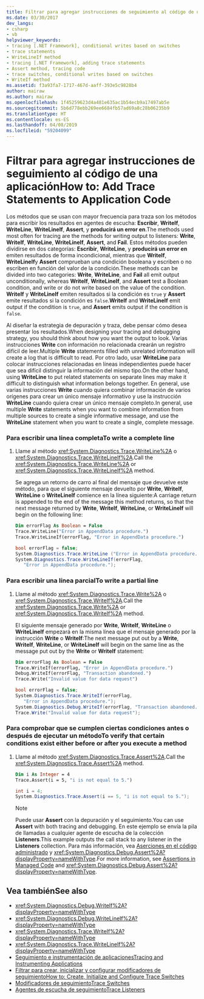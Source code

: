 ```yaml
---
title: Filtrar para agregar instrucciones de seguimiento al código de una aplicación
ms.date: 03/30/2017
dev_langs:
- csharp
- vb
helpviewer_keywords:
- tracing [.NET Framework], conditional writes based on switches
- trace statements
- WriteLineIf method
- tracing [.NET Framework], adding trace statements
- Assert method, tracing code
- trace switches, conditional writes based on switches
- WriteIf method
ms.assetid: f3a93fa7-1717-467d-aaff-393e5c9828b4
author: mairaw
ms.author: mairaw
ms.openlocfilehash: 1f45259623d4a481e635ac1b54ecb9a17497ab5e
ms.sourcegitcommit: 5b6d778ebb269ee6684fb57ad69a8c28b06235b9
ms.translationtype: HT
ms.contentlocale: es-ES
ms.lasthandoff: 04/08/2019
ms.locfileid: "59204099"
---
```

# <a name="how-to-add-trace-statements-to-application-code"></a><span data-ttu-id="9d566-102">Filtrar para agregar instrucciones de seguimiento al código de una aplicación</span><span class="sxs-lookup"><span data-stu-id="9d566-102">How to: Add Trace Statements to Application Code</span></span>
<span data-ttu-id="9d566-103">Los métodos que se usan con mayor frecuencia para traza son los métodos para escribir los resultados en agentes de escucha: **Escribir**, **WriteIf**, **WriteLine**, **WriteLineIf**, **Assert**, y **producirá un error en**.</span><span class="sxs-lookup"><span data-stu-id="9d566-103">The methods used most often for tracing are the methods for writing output to listeners: **Write**, **WriteIf**, **WriteLine**, **WriteLineIf**, **Assert**, and **Fail**.</span></span> <span data-ttu-id="9d566-104">Estos métodos pueden dividirse en dos categorías: **Escribir**, **WriteLine**, y **producirá un error en** emiten resultados de forma incondicional, mientras que **WriteIf**, **WriteLineIf**y  **Assert** comprueban una condición booleana y escriben o no escriben en función del valor de la condición.</span><span class="sxs-lookup"><span data-stu-id="9d566-104">These methods can be divided into two categories: **Write**, **WriteLine**, and **Fail** all emit output unconditionally, whereas **WriteIf**, **WriteLineIf**, and **Assert** test a Boolean condition, and write or do not write based on the value of the condition.</span></span> <span data-ttu-id="9d566-105">**WriteIf** y **WriteLineIf** emiten resultados si la condición es `true` y **Assert** emite resultados si la condición es `false`.</span><span class="sxs-lookup"><span data-stu-id="9d566-105">**WriteIf** and **WriteLineIf** emit output if the condition is `true`, and **Assert** emits output if the condition is `false`.</span></span>  
  
 <span data-ttu-id="9d566-106">Al diseñar la estrategia de depuración y traza, debe pensar cómo desea presentar los resultados.</span><span class="sxs-lookup"><span data-stu-id="9d566-106">When designing your tracing and debugging strategy, you should think about how you want the output to look.</span></span> <span data-ttu-id="9d566-107">Varias instrucciones **Write** con información no relacionada crearán un registro difícil de leer.</span><span class="sxs-lookup"><span data-stu-id="9d566-107">Multiple **Write** statements filled with unrelated information will create a log that is difficult to read.</span></span> <span data-ttu-id="9d566-108">Por otro lado, usar **WriteLine** para colocar instrucciones relacionadas en líneas independientes puede hacer que sea difícil distinguir la información del mismo tipo.</span><span class="sxs-lookup"><span data-stu-id="9d566-108">On the other hand, using **WriteLine** to put related statements on separate lines may make it difficult to distinguish what information belongs together.</span></span> <span data-ttu-id="9d566-109">En general, use varias instrucciones **Write** cuando quiera combinar información de varios orígenes para crear un único mensaje informativo y use la instrucción **WriteLine** cuando quiera crear un único mensaje completo.</span><span class="sxs-lookup"><span data-stu-id="9d566-109">In general, use multiple **Write** statements when you want to combine information from multiple sources to create a single informative message, and use the **WriteLine** statement when you want to create a single, complete message.</span></span>  
  
### <a name="to-write-a-complete-line"></a><span data-ttu-id="9d566-110">Para escribir una línea completa</span><span class="sxs-lookup"><span data-stu-id="9d566-110">To write a complete line</span></span>  
  
1.  <span data-ttu-id="9d566-111">Llame al método <xref:System.Diagnostics.Trace.WriteLine%2A> o <xref:System.Diagnostics.Trace.WriteLineIf%2A>.</span><span class="sxs-lookup"><span data-stu-id="9d566-111">Call the <xref:System.Diagnostics.Trace.WriteLine%2A> or <xref:System.Diagnostics.Trace.WriteLineIf%2A> method.</span></span>  
  
     <span data-ttu-id="9d566-112">Se agrega un retorno de carro al final del mensaje que devuelve este método, para que el siguiente mensaje devuelto por **Write**, **WriteIf**, **WriteLine** o **WriteLineIf** comience en la línea siguiente:</span><span class="sxs-lookup"><span data-stu-id="9d566-112">A carriage return is appended to the end of the message this method returns, so that the next message returned by **Write**, **WriteIf**, **WriteLine**, or **WriteLineIf** will begin on the following line:</span></span>  
  
    ```vb  
    Dim errorFlag As Boolean = False  
    Trace.WriteLine("Error in AppendData procedure.")  
    Trace.WriteLineIf(errorFlag, "Error in AppendData procedure.")  
    ```  
  
    ```csharp  
    bool errorFlag = false;  
    System.Diagnostics.Trace.WriteLine ("Error in AppendData procedure.");  
    System.Diagnostics.Trace.WriteLineIf(errorFlag,   
       "Error in AppendData procedure.");  
    ```  
  
### <a name="to-write-a-partial-line"></a><span data-ttu-id="9d566-113">Para escribir una línea parcial</span><span class="sxs-lookup"><span data-stu-id="9d566-113">To write a partial line</span></span>  
  
1.  <span data-ttu-id="9d566-114">Llame al método <xref:System.Diagnostics.Trace.Write%2A> o <xref:System.Diagnostics.Trace.WriteIf%2A>.</span><span class="sxs-lookup"><span data-stu-id="9d566-114">Call the <xref:System.Diagnostics.Trace.Write%2A> or <xref:System.Diagnostics.Trace.WriteIf%2A> method.</span></span>  
  
     <span data-ttu-id="9d566-115">El siguiente mensaje generado por **Write**, **WriteIf**, **WriteLine** o **WriteLineIf** empezará en la misma línea que el mensaje generado por la instrucción **Write** o **WriteIf**:</span><span class="sxs-lookup"><span data-stu-id="9d566-115">The next message put out by a **Write**, **WriteIf**, **WriteLine**, or **WriteLineIf** will begin on the same line as the message put out by the **Write** or **WriteIf** statement:</span></span>  
  
    ```vb  
    Dim errorFlag As Boolean = False  
    Trace.WriteIf(errorFlag, "Error in AppendData procedure.")  
    Debug.WriteIf(errorFlag, "Transaction abandoned.")  
    Trace.Write("Invalid value for data request")  
    ```  
  
    ```csharp  
    bool errorFlag = false;  
    System.Diagnostics.Trace.WriteIf(errorFlag,   
       "Error in AppendData procedure.");  
    System.Diagnostics.Debug.WriteIf(errorFlag, "Transaction abandoned.");  
    Trace.Write("Invalid value for data request");  
    ```  
  
### <a name="to-verify-that-certain-conditions-exist-either-before-or-after-you-execute-a-method"></a><span data-ttu-id="9d566-116">Para comprobar que se cumplen ciertas condiciones antes o después de ejecutar un método</span><span class="sxs-lookup"><span data-stu-id="9d566-116">To verify that certain conditions exist either before or after you execute a method</span></span>  
  
1.  <span data-ttu-id="9d566-117">Llame al método <xref:System.Diagnostics.Trace.Assert%2A>.</span><span class="sxs-lookup"><span data-stu-id="9d566-117">Call the <xref:System.Diagnostics.Trace.Assert%2A> method.</span></span>  
  
    ```vb  
    Dim i As Integer = 4  
    Trace.Assert(i = 5, "i is not equal to 5.")  
    ```  
  
    ```csharp  
    int i = 4;  
    System.Diagnostics.Trace.Assert(i == 5, "i is not equal to 5.");  
    ```  
  
    > [!NOTE]
    >  <span data-ttu-id="9d566-118">Puede usar **Assert** con la depuración y el seguimiento.</span><span class="sxs-lookup"><span data-stu-id="9d566-118">You can use **Assert** with both tracing and debugging.</span></span> <span data-ttu-id="9d566-119">En este ejemplo se envía la pila de llamadas a cualquier agente de escucha de la colección **Listeners**.</span><span class="sxs-lookup"><span data-stu-id="9d566-119">This example outputs the call stack to any listener in the **Listeners** collection.</span></span> <span data-ttu-id="9d566-120">Para más información, vea [Aserciones en el código administrado](/visualstudio/debugger/assertions-in-managed-code) y <xref:System.Diagnostics.Debug.Assert%2A?displayProperty=nameWithType>.</span><span class="sxs-lookup"><span data-stu-id="9d566-120">For more information, see [Assertions in Managed Code](/visualstudio/debugger/assertions-in-managed-code) and <xref:System.Diagnostics.Debug.Assert%2A?displayProperty=nameWithType>.</span></span>  
  
## <a name="see-also"></a><span data-ttu-id="9d566-121">Vea también</span><span class="sxs-lookup"><span data-stu-id="9d566-121">See also</span></span>

- <xref:System.Diagnostics.Debug.WriteIf%2A?displayProperty=nameWithType>
- <xref:System.Diagnostics.Debug.WriteLineIf%2A?displayProperty=nameWithType>
- <xref:System.Diagnostics.Trace.WriteIf%2A?displayProperty=nameWithType>
- <xref:System.Diagnostics.Trace.WriteLineIf%2A?displayProperty=nameWithType>
- [<span data-ttu-id="9d566-122">Seguimiento e instrumentación de aplicaciones</span><span class="sxs-lookup"><span data-stu-id="9d566-122">Tracing and Instrumenting Applications</span></span>](../../../docs/framework/debug-trace-profile/tracing-and-instrumenting-applications.md)
- [<span data-ttu-id="9d566-123">Filtrar para crear, inicializar y configurar modificadores de seguimiento</span><span class="sxs-lookup"><span data-stu-id="9d566-123">How to: Create, Initialize and Configure Trace Switches</span></span>](../../../docs/framework/debug-trace-profile/how-to-create-initialize-and-configure-trace-switches.md)
- [<span data-ttu-id="9d566-124">Modificadores de seguimiento</span><span class="sxs-lookup"><span data-stu-id="9d566-124">Trace Switches</span></span>](../../../docs/framework/debug-trace-profile/trace-switches.md)
- [<span data-ttu-id="9d566-125">Agentes de escucha de seguimiento</span><span class="sxs-lookup"><span data-stu-id="9d566-125">Trace Listeners</span></span>](../../../docs/framework/debug-trace-profile/trace-listeners.md)
